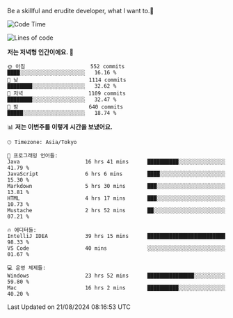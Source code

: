 Be a skillful and erudite developer, what I want to.👶

<!--START_SECTION:waka-->
![Code Time](http://img.shields.io/badge/Code%20Time-1%2C196%20hrs%2057%20mins-blue)

![Lines of code](https://img.shields.io/badge/%EC%A0%80%EB%8A%94%20%EC%97%AC%ED%83%9C%EA%B9%8C%EC%A7%80%20-2.7%20million%20%EC%A4%84%EC%9D%98%20%EC%BD%94%EB%93%9C%EB%A5%BC%20%EC%9E%91%EC%84%B1%ED%96%88%EC%96%B4%EC%9A%94.-blue)

**저는 저녁형 인간이에요. 🦉** 

```text
🌞 아침                     552 commits         ████░░░░░░░░░░░░░░░░░░░░░   16.16 % 
🌆 낮　                     1114 commits        ████████░░░░░░░░░░░░░░░░░   32.62 % 
🌃 저녁                     1109 commits        ████████░░░░░░░░░░░░░░░░░   32.47 % 
🌙 밤　                     640 commits         █████░░░░░░░░░░░░░░░░░░░░   18.74 % 
```


📊 **저는 이번주를 이렇게 시간을 보냈어요.** 

```text
🕑︎ Timezone: Asia/Tokyo

💬 프로그래밍 언어들: 
Java                     16 hrs 41 mins      ██████████░░░░░░░░░░░░░░░   41.79 % 
JavaScript               6 hrs 6 mins        ████░░░░░░░░░░░░░░░░░░░░░   15.30 % 
Markdown                 5 hrs 30 mins       ███░░░░░░░░░░░░░░░░░░░░░░   13.81 % 
HTML                     4 hrs 17 mins       ███░░░░░░░░░░░░░░░░░░░░░░   10.73 % 
Mustache                 2 hrs 52 mins       ██░░░░░░░░░░░░░░░░░░░░░░░   07.21 % 

🔥 에디터들: 
IntelliJ IDEA            39 hrs 15 mins      █████████████████████████   98.33 % 
VS Code                  40 mins             ░░░░░░░░░░░░░░░░░░░░░░░░░   01.67 % 

💻 운영 체제들: 
Windows                  23 hrs 52 mins      ███████████████░░░░░░░░░░   59.80 % 
Mac                      16 hrs 2 mins       ██████████░░░░░░░░░░░░░░░   40.20 % 
```


 Last Updated on 21/08/2024 08:16:53 UTC
<!--END_SECTION:waka-->

